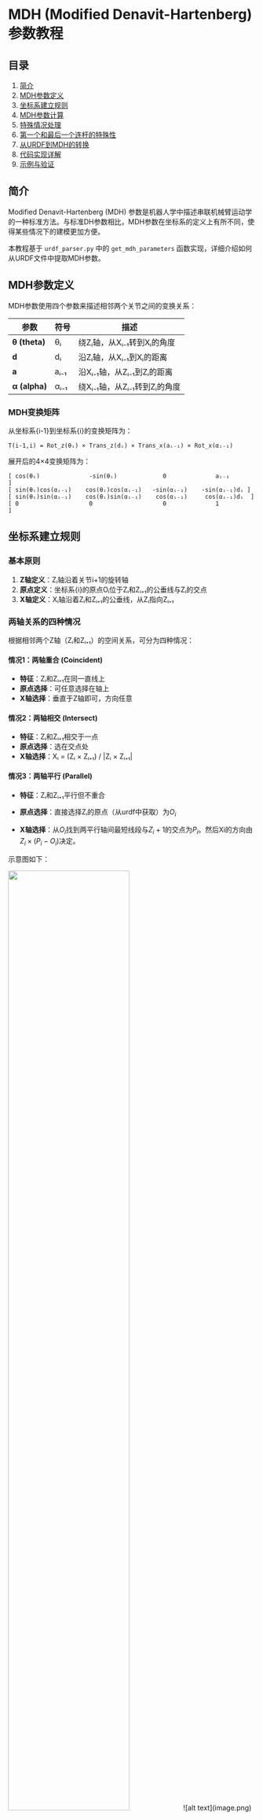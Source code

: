 # MDH (Modified Denavit-Hartenberg) 参数教程

## 目录

1. [简介](#简介)
2. [MDH参数定义](#mdh参数定义)
3. [坐标系建立规则](#坐标系建立规则)
4. [MDH参数计算](#mdh参数计算)
5. [特殊情况处理](#特殊情况处理)
6. [第一个和最后一个连杆的特殊性](#第一个和最后一个连杆的特殊性)
7. [从URDF到MDH的转换](#从urdf到mdh的转换)
8. [代码实现详解](#代码实现详解)
9. [示例与验证](#示例与验证)

## 简介

Modified Denavit-Hartenberg (MDH) 参数是机器人学中描述串联机械臂运动学的一种标准方法。与标准DH参数相比，MDH参数在坐标系的定义上有所不同，使得某些情况下的建模更加方便。

本教程基于 `urdf_parser.py` 中的 `get_mdh_parameters` 函数实现，详细介绍如何从URDF文件中提取MDH参数。

## MDH参数定义

MDH参数使用四个参数来描述相邻两个关节之间的变换关系：

| 参数 | 符号 | 描述 |
|------|------|------|
| **θ (theta)** | θᵢ | 绕Zᵢ轴，从Xᵢ₋₁转到Xᵢ的角度 |
| **d** | dᵢ | 沿Zᵢ轴，从Xᵢ₋₁到Xᵢ的距离 |
| **a** | aᵢ₋₁ | 沿Xᵢ₋₁轴，从Zᵢ₋₁到Zᵢ的距离 |
| **α (alpha)** | αᵢ₋₁ | 绕Xᵢ₋₁轴，从Zᵢ₋₁转到Zᵢ的角度 |

### MDH变换矩阵

从坐标系{i-1}到坐标系{i}的变换矩阵为：

```
T(i-1,i) = Rot_z(θᵢ) × Trans_z(dᵢ) × Trans_x(aᵢ₋₁) × Rot_x(αᵢ₋₁)
```

展开后的4×4变换矩阵为：

```
[ cos(θᵢ)              -sin(θᵢ)             0              aᵢ₋₁        ]
[ sin(θᵢ)cos(αᵢ₋₁)    cos(θᵢ)cos(αᵢ₋₁)   -sin(αᵢ₋₁)    -sin(αᵢ₋₁)dᵢ ]
[ sin(θᵢ)sin(αᵢ₋₁)    cos(θᵢ)sin(αᵢ₋₁)    cos(αᵢ₋₁)     cos(αᵢ₋₁)dᵢ  ]
[ 0                    0                    0              1           ]
```

## 坐标系建立规则

### 基本原则

1. **Z轴定义**：Zᵢ轴沿着关节i+1的旋转轴
2. **原点定义**：坐标系{i}的原点Oᵢ位于Zᵢ和Zᵢ₊₁的公垂线与Zᵢ的交点
3. **X轴定义**：Xᵢ轴沿着Zᵢ和Zᵢ₊₁的公垂线，从Zᵢ指向Zᵢ₊₁

### 两轴关系的四种情况

根据相邻两个Z轴（Zᵢ和Zᵢ₊₁）的空间关系，可分为四种情况：

#### 情况1：两轴重合 (Coincident)

- **特征**：Zᵢ和Zᵢ₊₁在同一直线上
- **原点选择**：可任意选择在轴上
- **X轴选择**：垂直于Z轴即可，方向任意

#### 情况2：两轴相交 (Intersect)

- **特征**：Zᵢ和Zᵢ₊₁相交于一点
- **原点选择**：选在交点处
- **X轴选择**：Xᵢ = (Zᵢ × Zᵢ₊₁) / |Zᵢ × Zᵢ₊₁|

#### 情况3：两轴平行 (Parallel)

- **特征**：Zᵢ和Zᵢ₊₁平行但不重合
- **原点选择**：直接选择Zᵢ的原点（从urdf中获取）为$O_i$

- **X轴选择**：从$O_i$找到两平行轴间最短线段与$Z_i+1$的交点为$P_i$。然后Xi的方向由$Z_i\times (P_i - O_i)$决定。

示意图如下：

<img src="assets/mdh_paralle.png" alt="" width="70%" >
![alt text](image.png)
#### 情况4：两轴异面 (Skew)

- **特征**：Zᵢ和Zᵢ₊₁既不平行也不相交
- **原点选择**：公垂线与Zᵢ的交点
- **X轴选择**：Xᵢ = (Zᵢ × Zᵢ₊₁) / |Zᵢ × Zᵢ₊₁|

## MDH参数计算

### 计算步骤

1. **确定所有关节的Z轴方向和位置**

   ```python
   # 从URDF中提取关节轴向量和位置
   joint_positions, joint_vectors = extract_joint_info(urdf)
   ```

2. **建立MDH坐标系原点**

   ```python
   # 对于每对相邻关节，计算MDH原点
   for i in range(num_joints):
       oi = calculate_mdh_origin(zi, zi_next, pi, pi_next)
   ```

3. **确定X轴方向**

   ```python
   # 根据两轴关系确定X轴
   if case == 'intersect' or case == 'skew':
       xi = cross(zi, zi_next) / norm(cross(zi, zi_next))
   elif case == 'parallel':
       xi = cross(zi, perpendicular_vector) / norm(...)
   ```

4. **计算MDH参数**

   **θ (theta) - 关节角度**：

   ```python
   # 将xi-1和xi投影到垂直于zi的平面上
   p_prev = x_prev - dot(x_prev, zi) * zi
   pi = xi - dot(xi, zi) * zi
   
   # 计算有向角度
   cos_theta = dot(p_prev_norm, pi_norm)
   sin_theta = dot(cross(p_prev_norm, pi_norm), zi)
   theta = atan2(sin_theta, cos_theta)
   ```

   **d - 连杆偏移**：

   ```python
   # 沿zi轴从oi-1到oi的距离
   d = dot(oi - o_prev, zi)
   ```

   **a - 连杆长度**：

   ```python
   # 沿xi-1轴从zi-1到zi的距离
   a = dot(oi - o_prev, x_prev)
   ```

   **α (alpha) - 连杆扭转**：

   ```python
   # 将zi-1和zi投影到垂直于xi-1的平面上
   p_prev = z_prev - dot(z_prev, x_prev) * x_prev
   pi = zi - dot(zi, x_prev) * x_prev
   
   # 计算有向角度
   cos_alpha = dot(p_prev_norm, pi_norm)
   sin_alpha = dot(cross(p_prev_norm, pi_norm), x_prev)
   alpha = atan2(sin_alpha, cos_alpha)
   ```

## 特殊情况处理

### 公垂线计算

对于不同的轴关系，公垂线的计算方法不同：

```python
def calculate_common_perpendicular(zi, zi_next, pi, pi_next):
    # 异面直线情况
    if skew:
        n = cross(zi, zi_next) / norm(cross(zi, zi_next))
        # 求解线性方程组
        A = column_stack((zi, -zi_next, n))
        b = pi_next - pi
        t, s, _ = lstsq(A, b)
        point1 = pi + t * zi
        point2 = pi_next + s * zi_next
        return (point1, point2)
    
    # 平行线情况
    elif parallel:
        perpendicular_vec = cross(zi, cross(pi_next - pi, zi))
        perpendicular_vec = perpendicular_vec / norm(perpendicular_vec)
        point1 = pi
        point2 = pi_next - dot(pi_next - pi, zi) * zi
        return (point1, point2)
```

## 第一个和最后一个连杆的特殊性

### 重要说明

**在MDH参数系统中，第一个连杆（基座）和最后一个连杆（末端执行器）的坐标系定义具有一定的任意性。**

### 第一个连杆（Link 0 / Base）

对于第一个连杆：

- **Z₀轴**：通常选择为垂直向上（[0, 0, 1]），但这不是唯一选择
- **X₀轴**：可以任意选择，只要垂直于Z₀
- **原点O₀**：通常选在基座中心，但也可以根据需要调整

**任意性的原因**：

- 第一个连杆没有"前一个"关节来约束其坐标系
- 不同的选择会影响第一组MDH参数，但不影响机器人的实际运动学

### 最后一个连杆（Link n / End-Effector）

对于最后一个连杆：

- **Zₙ轴**：沿最后一个关节的旋转轴
- **Xₙ轴**：由于没有"下一个"关节，X轴的选择具有任意性
- **原点Oₙ**：通常选在末端执行器的工作点

**任意性的原因**：

- 最后一个连杆没有"下一个"关节来形成公垂线
- X轴可以根据末端执行器的工作需求来选择

### 实际应用中的处理

```python
def get_mdh_parameters(chain):
    # ... 前面的计算 ...
    
    # 第一个关节的特殊处理
    if i == 0:
        # Z轴默认为基座的Z轴方向
        mdh_zs.append([0, 0, 1])  # 可以根据需要调整
        # X轴可以选择为基座的X轴方向
        mdh_xs.append([1, 0, 0])  # 任意但需垂直于Z
    
    # 最后一个关节的特殊处理
    if i == num_joints - 1:
        mdh_origins.append(joint_positions[-1])
        mdh_zs.append(joint_vectors[-1])
        # X轴继承前一个关节的X轴方向或根据应用需求选择
        mdh_xs.append(joint_xs[-1])  # 可以根据需要调整
```

## 从URDF到MDH的转换

### 转换流程

1. **解析URDF文件**
   - 提取所有连杆(links)和关节(joints)信息
   - 建立运动链(kinematic chain)

2. **提取关节信息**
   - 关节位置（从origin的xyz）
   - 关节轴向量（从axis的xyz）
   - 关节类型（revolute, prismatic, fixed等）

3. **过滤固定关节**
   - MDH参数只考虑活动关节（revolute和prismatic）
   - 固定关节不参与MDH参数计算

4. **计算MDH参数**
   - 按照上述规则建立坐标系
   - 计算四个MDH参数

### 代码示例

```python
class URDFParser:
    def get_mdh_parameters(self, chain):
        # 获取关节信息
        joint_positions, joint_vectors, joint_xs, joint_types = self.get_joint_axes(chain)
        
        # 过滤固定关节
        active_positions = [pos for i, pos in enumerate(joint_positions) 
                          if joint_types[i] in ['revolute', 'base']]
        active_vectors = [vec for i, vec in enumerate(joint_vectors) 
                        if joint_types[i] in ['revolute', 'base']]
        
        mdh_parameters = []
        
        for i in range(num_joints):
            # 计算MDH原点
            oi, case, _ = self.calculate_mdh_origin_position(
                joint_pos, joint_vector, joint_pos_next, joint_vector_next
            )
            
            # 确定X轴方向
            if case == 'coincident':
                xi = joint_x  # 使用原始X轴
            elif case in ['skew', 'intersect']:
                xi = np.cross(joint_vector, joint_vector_next)
                xi = xi / np.linalg.norm(xi)
            elif case == 'parallel':
                xi = np.cross(joint_vector, perpendicular_direction)
                xi = xi / np.linalg.norm(xi)
            
            # 计算MDH参数
            theta = calculate_theta(x_prev, xi, zi)
            d = calculate_d(o_prev, oi, zi)
            a = calculate_a(o_prev, oi, x_prev)
            alpha = calculate_alpha(z_prev, zi, x_prev)
            
            mdh_parameters.append([theta, d, a, alpha])
        
        return mdh_parameters
```

## 代码实现详解

### 关键函数解析

#### 1. `calculate_mdh_origin_position`

此函数确定MDH坐标系的原点位置：

```python
def calculate_mdh_origin_position(self, joint_pos, joint_vector, 
                                 joint_pos_next, joint_vector_next):
    """
    计算相邻两个关节坐标系原点oi的位置
    
    返回:
        oi: 坐标系原点位置
        case: 情况分类 ('coincident', 'intersect', 'parallel', 'skew')
        common_perpendicular: 公垂线信息
    """
    
    # 检查两轴是否平行
    if np.allclose(np.cross(zi, zi_next), np.zeros(3)):
        # 检查是否重合
        if on_same_line(zi, zi_next, pi, pi_next):
            return pi, 'coincident', None
        else:
            # 平行但不重合
            return calculate_parallel_case()
    
    # 检查是否相交
    distance = calculate_line_distance(zi, zi_next, pi, pi_next)
    if np.isclose(distance, 0):
        # 相交，找交点
        intersection = find_intersection(zi, zi_next, pi, pi_next)
        return intersection, 'intersect', (intersection, intersection)
    
    # 异面直线
    return calculate_skew_case()
```

#### 2. 角度计算的有向性

计算角度时需要考虑旋转的方向：

```python
def calculate_angle(v1, v2, axis):
    """
    计算从v1到v2绕axis轴的有向角度
    """
    # 投影到垂直于轴的平面
    v1_proj = v1 - np.dot(v1, axis) * axis
    v2_proj = v2 - np.dot(v2, axis) * axis
    
    # 归一化
    v1_norm = v1_proj / np.linalg.norm(v1_proj)
    v2_norm = v2_proj / np.linalg.norm(v2_proj)
    
    # 计算有向角度
    cos_angle = np.dot(v1_norm, v2_norm)
    sin_angle = np.dot(np.cross(v1_norm, v2_norm), axis)
    
    return np.arctan2(sin_angle, cos_angle)
```

## 示例与验证

### 示例1：简单2自由度机械臂

```python
# URDF定义的关节
joints = [
    {"name": "joint1", "type": "revolute", "axis": [0, 0, 1], 
     "origin": {"xyz": [0, 0, 0.1], "rpy": [0, 0, 0]}},
    {"name": "joint2", "type": "revolute", "axis": [0, 0, 1], 
     "origin": {"xyz": [0.5, 0, 0], "rpy": [0, 0, 0]}}
]

# 计算得到的MDH参数
mdh_parameters = [
    [0, 0.1, 0.5, 0],  # joint1: θ₁=0, d₁=0.1, a₀=0.5, α₀=0
    [0, 0, 0, 0]       # joint2: θ₂=0, d₂=0, a₁=0, α₁=0
]
```

### 示例2：验证MDH参数

使用roboticstoolbox验证计算的MDH参数：

```python
import roboticstoolbox as rtb
import numpy as np

# 从计算得到的MDH参数创建机器人模型
mdh_config = []
for params in mdh_parameters:
    theta, d, a, alpha = params
    mdh_config.append(rtb.RevoluteMDH(d=d, a=a, alpha=alpha, offset=theta))

robot = rtb.DHRobot(mdh_config, name="test_robot")

# 计算正向运动学
q = [0.1, 0.2, 0.3, 0.4, 0.5, 0.6, 0.7]  # 关节角度
T = robot.fkine(q)

# 与原始URDF的正向运动学结果对比
print("MDH Forward Kinematics:")
print("Position:", T.t)
print("Orientation:", T.R)
```

### 验证检查清单

1. ✅ 所有MDH参数的单位是否一致（角度用弧度，长度用米）
2. ✅ 第一个和最后一个连杆的坐标系是否合理定义
3. ✅ 正向运动学结果是否与URDF原始定义一致
4. ✅ 关节限位是否正确考虑
5. ✅ 固定关节是否正确过滤

## 常见问题与解决方案

### Q1: 为什么第一个和最后一个连杆的X轴选择不唯一？

**答**：因为MDH参数的定义依赖于相邻两个Z轴的关系。第一个连杆没有"前一个"Z轴，最后一个连杆没有"后一个"Z轴，因此它们的X轴选择具有自由度。这种任意性不影响机器人的运动学，只是改变了参考坐标系的定义。

### Q2: 如何选择合适的基座和末端坐标系？

**答**：

- **基座坐标系**：通常选择Z轴垂直向上，X轴指向机器人的"前方"
- **末端坐标系**：根据具体应用选择，例如夹爪的Z轴沿夹持方向，X轴沿手指开合方向

### Q3: MDH参数与标准DH参数的区别？

**答**：

- **坐标系位置**：MDH将坐标系{i}放在关节i的输出端，标准DH放在输入端
- **参数定义顺序**：MDH使用(θ, d, a, α)的顺序，标准DH使用(a, α, d, θ)
- **适用场景**：MDH在处理某些特殊构型时更方便

### Q4: 如何处理棱柱关节（prismatic joint）？

**答**：棱柱关节的处理类似于旋转关节，但是：

- d参数成为关节变量（而不是θ）
- 需要在MDH参数表中标记关节类型

## 参考资料

1. Craig, J. J. (2005). *Introduction to Robotics: Mechanics and Control* (3rd ed.)
2. Khalil, W., & Dombre, E. (2002). *Modeling, Identification and Control of Robots*
3. [Modified DH Parameters - Wikipedia](https://en.wikipedia.org/wiki/Denavit%E2%80%93Hartenberg_parameters#Modified_DH_parameters)
4. [Robotics Toolbox for Python Documentation](https://petercorke.github.io/robotics-toolbox-python/)

## 总结

MDH参数提供了一种系统化的方法来描述串联机械臂的运动学。通过本教程，您应该能够：

1. 理解MDH参数的定义和物理意义
2. 掌握从URDF到MDH参数的转换方法
3. 理解第一个和最后一个连杆坐标系的特殊性
4. 能够验证计算得到的MDH参数的正确性

记住，MDH参数的计算虽然有标准流程，但在实际应用中需要根据具体情况灵活处理，特别是对于第一个和最后一个连杆的坐标系定义。
